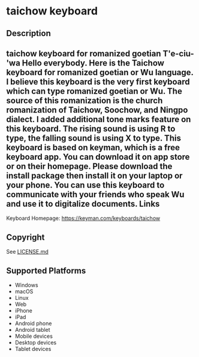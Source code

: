 taichow keyboard
==============

Description
-----------
taichow keyboard for romanized goetian T'e-ciu-'wa
Hello everybody.
Here is the Taichow keyboard for romanized goetian or Wu language. I believe this keyboard is the very first keyboard which can type romanized goetian or Wu.
The source of this romanization is the church romanization of Taichow, Soochow, and Ningpo dialect.
I added additional tone marks feature on this keyboard. The rising sound is using R to type, the falling sound is using X to type.
This keyboard is based on keyman, which is a free keyboard app. You can download it on app store or on their homepage.
Please download the install package then install it on your laptop or your phone.
You can use this keyboard to communicate with your friends who speak Wu and use it to digitalize documents.
Links
-----
Keyboard Homepage: https://keyman.com/keyboards/taichow

Copyright
---------
See [LICENSE.md](LICENSE.md)

Supported Platforms
-------------------
 * Windows
 * macOS
 * Linux
 * Web
 * iPhone
 * iPad
 * Android phone
 * Android tablet
 * Mobile devices
 * Desktop devices
 * Tablet devices

